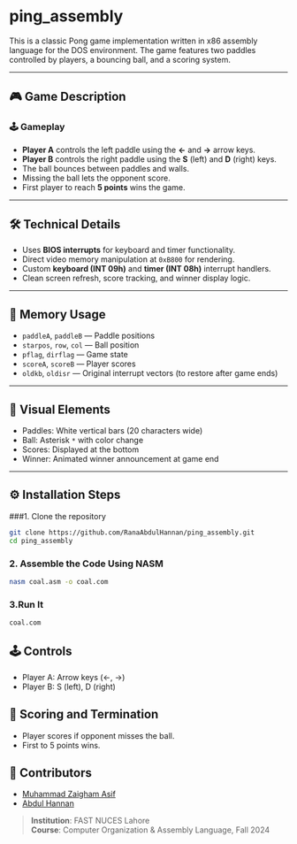 # ping_assembly

This is a classic Pong game implementation written in x86 assembly language for the DOS environment. The game features two paddles controlled by players, a bouncing ball, and a scoring system.

---

## 🎮 Game Description

### 🕹️ Gameplay
- **Player A** controls the left paddle using the **←** and **→** arrow keys.  
- **Player B** controls the right paddle using the **S** (left) and **D** (right) keys.  
- The ball bounces between paddles and walls.  
- Missing the ball lets the opponent score.  
- First player to reach **5 points** wins the game.

---

## 🛠️ Technical Details
- Uses **BIOS interrupts** for keyboard and timer functionality.
- Direct video memory manipulation at `0xB800` for rendering.
- Custom **keyboard (INT 09h)** and **timer (INT 08h)** interrupt handlers.
- Clean screen refresh, score tracking, and winner display logic.

---

## 💾 Memory Usage
- `paddleA`, `paddleB` — Paddle positions  
- `starpos`, `row`, `col` — Ball position  
- `pflag`, `dirflag` — Game state  
- `scoreA`, `scoreB` — Player scores  
- `oldkb`, `oldisr` — Original interrupt vectors (to restore after game ends)

---

## 🧱 Visual Elements
- Paddles: White vertical bars (20 characters wide)  
- Ball: Asterisk `*` with color change  
- Scores: Displayed at the bottom  
- Winner: Animated winner announcement at game end

---

## ⚙️ Installation Steps


###1. Clone the repository
   ```bash
   git clone https://github.com/RanaAbdulHannan/ping_assembly.git
   cd ping_assembly
```
### 2. Assemble the Code Using NASM
```bash
nasm coal.asm -o coal.com
```
### 3.Run It 
```bash
coal.com
```


## 🕹️ Controls

- Player A: Arrow keys (←, →)
- Player B: S (left), D (right)

## 🏁 Scoring and Termination

- Player scores if opponent misses the ball.
- First to 5 points wins.

## 👥 Contributors

- [Muhammad Zaigham Asif](https://github.com/MuhammadZaighamAsif)
- [Abdul Hannan](https://github.com/RanaAbdulHannan)

> **Institution**: FAST NUCES Lahore  
> **Course**: Computer Organization & Assembly Language, Fall 2024

